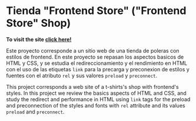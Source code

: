# Tienda "Frontend Store" ("Frontend Store" Shop)

**To visit the site [click here!](https://frontendstorepage.netlify.app/)**

Este proyecto corresponde a un sitio web de una tienda de poleras con estilos de frontend. En este proyecto se repasan los aspectos basicos de HTML y CSS, y se estudia el redireccionamiento y el rendimiento en HTML con el uso de las etiquetas `link` para la precarga y preconexion de estilos y fuentes con el atributo `rel` y sus valores `preload` y `preconnect`.

This project corresponds a web site of a t-shirts's shop with frontend's styles. In this project we review the basics aspects of HTML and CSS, and study the redirect and performance in HTML using `link` tags for the preload and preconnection of the styles and fonts with `rel` attribute and its values `preload` and `preconnect`.
